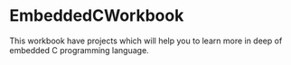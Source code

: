 # EmbeddedCWorkbook
This workbook have projects which will help you to learn more in deep of embedded C programming language. 

